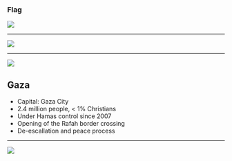 ### Flag

![](https://upload.wikimedia.org/wikipedia/commons/0/00/Flag_of_Palestine.svg)

---

![](https://upload.wikimedia.org/wikipedia/commons/a/ad/State_of_Palestine_%28orthographic_projection%29.svg)

---

![](https://res.cloudinary.com/kiekies/image/upload/v1623092312/oivkowfmsue0dkfrlfb8.jpg)

## Gaza

- Capital: Gaza City
- 2.4 million people, < 1% Christians
- Under Hamas control since 2007
- Opening of the Rafah border crossing
- De-escallation and peace process

---

![](https://player.vimeo.com/video/81232380)
